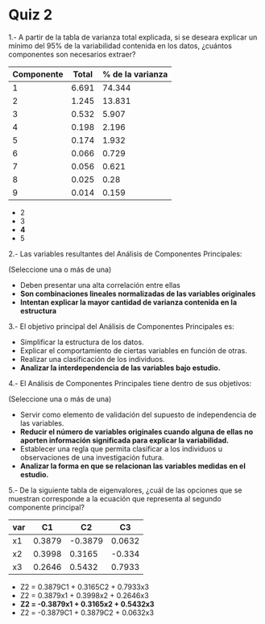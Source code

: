 # Quiz 2

1.- A partir de la tabla de varianza total explicada, si se deseara explicar un mínimo del 95% de la variabilidad contenida en los datos, ¿cuántos componentes son necesarios extraer?

| Componente | Total | % de la varianza |
|------------|-------|------------------|
| 1          | 6.691 | 74.344           |
| 2          | 1.245 | 13.831           |
| 3          | 0.532 | 5.907            |
| 4          | 0.198 | 2.196            |
| 5          | 0.174 | 1.932            |
| 6          | 0.066 | 0.729            |
| 7          | 0.056 | 0.621            |
| 8          | 0.025 | 0.28             |
| 9          | 0.014 | 0.159            |

  - 2
  - 3
  - **4**
  - 5

2.- Las variables resultantes del Análisis de Componentes Principales:

(Seleccione una o más de una)

  - Deben presentar una alta correlación entre ellas
  - **Son combinaciones lineales normalizadas de las variables originales**
  - **Intentan explicar la mayor cantidad de varianza contenida en la estructura**
  
3.- El objetivo principal del Análisis de Componentes Principales es:
  - Simplificar la estructura de los datos.
  - Explicar el comportamiento de ciertas variables en función de otras.
  - Realizar una clasificación de los individuos.
  - **Analizar la interdependencia de las variables bajo estudio.**
  
4.- El Análisis de Componentes Principales tiene dentro de sus objetivos:

(Seleccione una o más de una)

  - Servir como elemento de validación del supuesto de independencia de las variables.
  - **Reducir el número de variables originales cuando alguna de ellas no aporten información significada para explicar la variabilidad.**
  - Establecer una regla que permita clasificar a los individuos u observaciones de una investigación futura.
  - **Analizar la forma en que se relacionan las variables medidas en el estudio.**

5.- De la siguiente tabla de eigenvalores, ¿cuál de las opciones que se muestran corresponde a la ecuación que representa al segundo componente principal?

| var | C1     | C2      | C3     |
|-----|--------|---------|--------|
| x1  | 0.3879 | -0.3879 | 0.0632 |
| x2  | 0.3998 | 0.3165  | -0.334 |
| x3  | 0.2646 | 0.5432  | 0.7933 |

  - Z2 = 0.3879C1 + 0.3165C2 + 0.7933x3
  - Z2 = 0.3879x1 + 0.3998x2 + 0.2646x3
  - **Z2 = -0.3879x1 + 0.3165x2 + 0.5432x3**
  - Z2 = -0.3879C1 + 0.3879C2 + 0.0632x3
